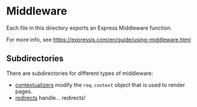# Middleware

Each file in this directory exports an Express Middleware function.

For more info, see https://expressjs.com/en/guide/using-middleware.html

## Subdirectories

There are subdirectories for different types of middleware:

- [contextualizers](contextualizers) modify the `req.context` object that is used to render pages.
- [redirects](redirects) handle... redirects!